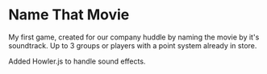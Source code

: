 # Name That Movie

My first game, created for our company huddle by naming the movie by it's soundtrack. 
Up to 3 groups or players with a point system already in store. 

Added Howler.js to handle sound effects.
